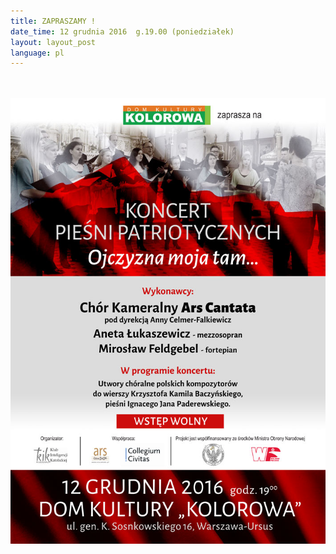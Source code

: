 ```yaml
---
title: ZAPRASZAMY !
date_time: 12 grudnia 2016  g.19.00 (poniedziałek)
layout: layout_post
language: pl
---
```


<br>
<br>
<img src="/img/posters/patriotyczny_12grudnia.jpg" alt="patriotyczny_12grudnia">



